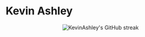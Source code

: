 <h1 text-align="center">Kevin Ashley</h1>

<div align="center">
    <img 
        src="https://github-readme-streak-stats.herokuapp.com/?user=KevinAshley&theme=github-dark" 
        alt="KevinAshley's GitHub streak"
    />
</div>
